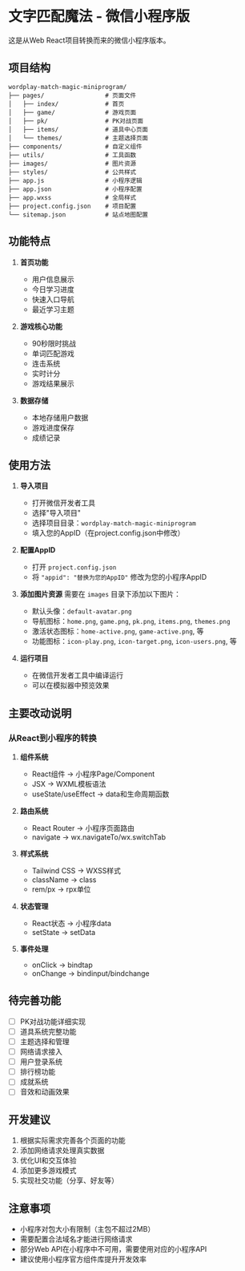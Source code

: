 # 文字匹配魔法 - 微信小程序版

这是从Web React项目转换而来的微信小程序版本。

## 项目结构

```
wordplay-match-magic-miniprogram/
├── pages/                 # 页面文件
│   ├── index/             # 首页
│   ├── game/              # 游戏页面
│   ├── pk/                # PK对战页面
│   ├── items/             # 道具中心页面
│   └── themes/            # 主题选择页面
├── components/            # 自定义组件
├── utils/                 # 工具函数
├── images/                # 图片资源
├── styles/                # 公共样式
├── app.js                 # 小程序逻辑
├── app.json               # 小程序配置
├── app.wxss               # 全局样式
├── project.config.json    # 项目配置
└── sitemap.json           # 站点地图配置
```

## 功能特点

1. **首页功能**
   - 用户信息展示
   - 今日学习进度
   - 快速入口导航
   - 最近学习主题

2. **游戏核心功能**
   - 90秒限时挑战
   - 单词匹配游戏
   - 连击系统
   - 实时计分
   - 游戏结果展示

3. **数据存储**
   - 本地存储用户数据
   - 游戏进度保存
   - 成绩记录

## 使用方法

1. **导入项目**
   - 打开微信开发者工具
   - 选择"导入项目"
   - 选择项目目录：`wordplay-match-magic-miniprogram`
   - 填入您的AppID（在project.config.json中修改）

2. **配置AppID**
   - 打开 `project.config.json`
   - 将 `"appid": "替换为您的AppID"` 修改为您的小程序AppID

3. **添加图片资源**
   需要在 `images` 目录下添加以下图片：
   - 默认头像：`default-avatar.png`
   - 导航图标：`home.png`, `game.png`, `pk.png`, `items.png`, `themes.png`
   - 激活状态图标：`home-active.png`, `game-active.png`, 等
   - 功能图标：`icon-play.png`, `icon-target.png`, `icon-users.png`, 等

4. **运行项目**
   - 在微信开发者工具中编译运行
   - 可以在模拟器中预览效果

## 主要改动说明

### 从React到小程序的转换

1. **组件系统**
   - React组件 → 小程序Page/Component
   - JSX → WXML模板语法
   - useState/useEffect → data和生命周期函数

2. **路由系统**
   - React Router → 小程序页面路由
   - navigate → wx.navigateTo/wx.switchTab

3. **样式系统**
   - Tailwind CSS → WXSS样式
   - className → class
   - rem/px → rpx单位

4. **状态管理**
   - React状态 → 小程序data
   - setState → setData

5. **事件处理**
   - onClick → bindtap
   - onChange → bindinput/bindchange

## 待完善功能

- [ ] PK对战功能详细实现
- [ ] 道具系统完整功能
- [ ] 主题选择和管理
- [ ] 网络请求接入
- [ ] 用户登录系统
- [ ] 排行榜功能
- [ ] 成就系统
- [ ] 音效和动画效果

## 开发建议

1. 根据实际需求完善各个页面的功能
2. 添加网络请求处理真实数据
3. 优化UI和交互体验
4. 添加更多游戏模式
5. 实现社交功能（分享、好友等）

## 注意事项

- 小程序对包大小有限制（主包不超过2MB）
- 需要配置合法域名才能进行网络请求
- 部分Web API在小程序中不可用，需要使用对应的小程序API
- 建议使用小程序官方组件库提升开发效率
